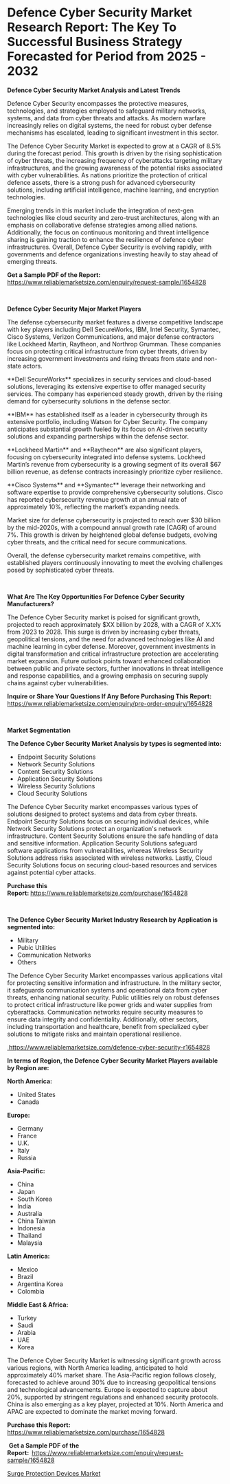 <p><h1>Defence Cyber Security Market Research Report: The Key To Successful Business Strategy Forecasted for Period from 2025 - 2032</h1></p><p><strong>Defence Cyber Security Market Analysis and Latest Trends</strong></p>
<p><p>Defence Cyber Security encompasses the protective measures, technologies, and strategies employed to safeguard military networks, systems, and data from cyber threats and attacks. As modern warfare increasingly relies on digital systems, the need for robust cyber defense mechanisms has escalated, leading to significant investment in this sector.</p><p>The Defence Cyber Security Market is expected to grow at a CAGR of 8.5% during the forecast period. This growth is driven by the rising sophistication of cyber threats, the increasing frequency of cyberattacks targeting military infrastructures, and the growing awareness of the potential risks associated with cyber vulnerabilities. As nations prioritize the protection of critical defence assets, there is a strong push for advanced cybersecurity solutions, including artificial intelligence, machine learning, and encryption technologies.</p><p>Emerging trends in this market include the integration of next-gen technologies like cloud security and zero-trust architectures, along with an emphasis on collaborative defense strategies among allied nations. Additionally, the focus on continuous monitoring and threat intelligence sharing is gaining traction to enhance the resilience of defence cyber infrastructures. Overall, Defence Cyber Security is evolving rapidly, with governments and defence organizations investing heavily to stay ahead of emerging threats.</p></p>
<p><strong>Get a Sample PDF of the Report:&nbsp;</strong> <a href="https://www.reliablemarketsize.com/enquiry/request-sample/1654828?utm_campaign=3275&utm_medium=2&utm_source=Github&utm_content=ia&utm_term=07032025&utm_id=defence-cyber-security">https://www.reliablemarketsize.com/enquiry/request-sample/1654828</a></p>
<p>&nbsp;</p>
<p><strong>Defence Cyber Security Major Market Players</strong></p>
<p><p>The defense cybersecurity market features a diverse competitive landscape with key players including Dell SecureWorks, IBM, Intel Security, Symantec, Cisco Systems, Verizon Communications, and major defense contractors like Lockheed Martin, Raytheon, and Northrop Grumman. These companies focus on protecting critical infrastructure from cyber threats, driven by increasing government investments and rising threats from state and non-state actors.</p><p>**Dell SecureWorks** specializes in security services and cloud-based solutions, leveraging its extensive expertise to offer managed security services. The company has experienced steady growth, driven by the rising demand for cybersecurity solutions in the defense sector.</p><p>**IBM** has established itself as a leader in cybersecurity through its extensive portfolio, including Watson for Cyber Security. The company anticipates substantial growth fueled by its focus on AI-driven security solutions and expanding partnerships within the defense sector.</p><p>**Lockheed Martin** and **Raytheon** are also significant players, focusing on cybersecurity integrated into defense systems. Lockheed Martin’s revenue from cybersecurity is a growing segment of its overall $67 billion revenue, as defense contracts increasingly prioritize cyber resilience.</p><p>**Cisco Systems** and **Symantec** leverage their networking and software expertise to provide comprehensive cybersecurity solutions. Cisco has reported cybersecurity revenue growth at an annual rate of approximately 10%, reflecting the market’s expanding needs.</p><p>Market size for defense cybersecurity is projected to reach over $30 billion by the mid-2020s, with a compound annual growth rate (CAGR) of around 7%. This growth is driven by heightened global defense budgets, evolving cyber threats, and the critical need for secure communications.</p><p>Overall, the defense cybersecurity market remains competitive, with established players continuously innovating to meet the evolving challenges posed by sophisticated cyber threats.</p></p>
<p>&nbsp;</p>
<p><strong>What Are The Key Opportunities For Defence Cyber Security Manufacturers?</strong></p>
<p><p>The Defence Cyber Security market is poised for significant growth, projected to reach approximately $XX billion by 2028, with a CAGR of X.X% from 2023 to 2028. This surge is driven by increasing cyber threats, geopolitical tensions, and the need for advanced technologies like AI and machine learning in cyber defense. Moreover, government investments in digital transformation and critical infrastructure protection are accelerating market expansion. Future outlook points toward enhanced collaboration between public and private sectors, further innovations in threat intelligence and response capabilities, and a growing emphasis on securing supply chains against cyber vulnerabilities.</p></p>
<p><strong>Inquire or Share Your Questions If Any Before Purchasing This Report:</strong> <a href="https://www.reliablemarketsize.com/enquiry/pre-order-enquiry/1654828?utm_campaign=3275&utm_medium=2&utm_source=Github&utm_content=ia&utm_term=07032025&utm_id=defence-cyber-security">https://www.reliablemarketsize.com/enquiry/pre-order-enquiry/1654828</a></p>
<p>&nbsp;</p>
<p><strong>Market Segmentation</strong></p>
<p><strong>The Defence Cyber Security Market Analysis by types is segmented into:</strong></p>
<p><ul><li>Endpoint Security Solutions</li><li>Network Security Solutions</li><li>Content Security Solutions</li><li>Application Security Solutions</li><li>Wireless Security Solutions</li><li>Cloud Security Solutions</li></ul></p>
<p><p>The Defence Cyber Security market encompasses various types of solutions designed to protect systems and data from cyber threats. Endpoint Security Solutions focus on securing individual devices, while Network Security Solutions protect an organization's network infrastructure. Content Security Solutions ensure the safe handling of data and sensitive information. Application Security Solutions safeguard software applications from vulnerabilities, whereas Wireless Security Solutions address risks associated with wireless networks. Lastly, Cloud Security Solutions focus on securing cloud-based resources and services against potential cyber attacks.</p></p>
<p><strong>Purchase this Report:&nbsp;</strong><a href="https://www.reliablemarketsize.com/purchase/1654828?utm_campaign=3275&utm_medium=2&utm_source=Github&utm_content=ia&utm_term=07032025&utm_id=defence-cyber-security">https://www.reliablemarketsize.com/purchase/1654828</a></p>
<p>&nbsp;</p>
<p><strong>The Defence Cyber Security Market Industry Research by Application is segmented into:</strong></p>
<p><ul><li>Military</li><li>Pubic Utilities</li><li>Communication Networks</li><li>Others</li></ul></p>
<p><p>The Defence Cyber Security Market encompasses various applications vital for protecting sensitive information and infrastructure. In the military sector, it safeguards communication systems and operational data from cyber threats, enhancing national security. Public utilities rely on robust defenses to protect critical infrastructure like power grids and water supplies from cyberattacks. Communication networks require security measures to ensure data integrity and confidentiality. Additionally, other sectors, including transportation and healthcare, benefit from specialized cyber solutions to mitigate risks and maintain operational resilience.</p></p>
<p><a href="https://www.reliablemarketsize.com/defence-cyber-security-r1654828?utm_campaign=3275&utm_medium=2&utm_source=Github&utm_content=ia&utm_term=07032025&utm_id=defence-cyber-security">&nbsp;https://www.reliablemarketsize.com/defence-cyber-security-r1654828</a></p>
<p><strong>In terms of Region, the Defence Cyber Security Market Players available by Region are:</strong></p>
<p>
    <p> <strong> North America: </strong>
        <ul>
            <li>United States</li>
            <li>Canada</li>
        </ul>
        </p> 
    <p> <strong> Europe: </strong>
        <ul>
            <li>Germany</li>
            <li>France</li>
            <li>U.K.</li>
            <li>Italy</li>
            <li>Russia</li>
        </ul>
        </p> 
    <p> <strong> Asia-Pacific: </strong>
        <ul>
            <li>China</li>
            <li>Japan</li>
            <li>South Korea</li>
            <li>India</li>
            <li>Australia</li>
            <li>China Taiwan</li>
            <li>Indonesia</li>
            <li>Thailand</li>
            <li>Malaysia</li>
        </ul>
        </p> 
    <p> <strong> Latin America: </strong>
        <ul>
            <li>Mexico</li>
            <li>Brazil</li>
            <li>Argentina Korea</li>
            <li>Colombia</li>
        </ul>
        </p> 
    <p> <strong> Middle East & Africa: </strong>
        <ul>
            <li>Turkey</li>
            <li>Saudi</li>
            <li>Arabia</li>
            <li>UAE</li>
            <li>Korea</li>
        </ul>
    </p>
    </p>
<p><p>The Defence Cyber Security Market is witnessing significant growth across various regions, with North America leading, anticipated to hold approximately 40% market share. The Asia-Pacific region follows closely, forecasted to achieve around 30% due to increasing geopolitical tensions and technological advancements. Europe is expected to capture about 20%, supported by stringent regulations and enhanced security protocols. China is also emerging as a key player, projected at 10%. North America and APAC are expected to dominate the market moving forward.</p></p>
<p><strong>Purchase this Report: </strong><a href="https://www.reliablemarketsize.com/purchase/1654828?utm_campaign=3275&utm_medium=2&utm_source=Github&utm_content=ia&utm_term=07032025&utm_id=defence-cyber-security">https://www.reliablemarketsize.com/purchase/1654828</a></p>
<p>&nbsp;<strong>Get a Sample PDF of the Report:&nbsp;&nbsp;</strong><a href="https://www.reliablemarketsize.com/enquiry/request-sample/1654828?utm_campaign=3275&utm_medium=2&utm_source=Github&utm_content=ia&utm_term=07032025&utm_id=defence-cyber-security">https://www.reliablemarketsize.com/enquiry/request-sample/1654828</a></p>
<p><strong></strong></p>
<p><p><a href="https://github.com/nacrehuipie/Market-Research-Report-List-1/blob/main/surge-protection-devices-market.md?utm_campaign=3275&utm_medium=2&utm_source=Github&utm_content=ia&utm_term=07032025&utm_id=defence-cyber-security">Surge Protection Devices Market</a></p></p>